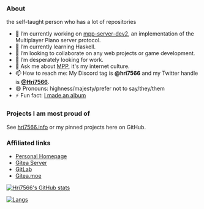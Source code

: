 ### About

the self-taught person who has a lot of repositories

- 🔭 I’m currently working on [mpp-server-dev2](https://git.hri7566.info/Hri7566/mpp-server-dev2), an implementation of the Multiplayer Piano server protocol.
- 🌱 I’m currently learning Haskell.
- 👯 I’m looking to collaborate on any web projects or game development.
- 🤔 I’m desperately looking for work.
- 💬 Ask me about [MPP](https://multiplayerpiano.net), it's my internet culture.
- 📫 How to reach me: My Discord tag is **@hri7566** and my Twitter handle is **[@Hri7566](https://twitter.com/hri7566)**.
- 😄 Pronouns: highness/majesty/prefer not to say/they/them
- ⚡ Fun fact: [I made an album](https://www.youtube.com/watch?v=s7UQpu23y8s)

### Projects I am most proud of

See [hri7566.info](https://hri7566.info) or my pinned projects here on GitHub.

### Affiliated links

- [Personal Homepage](https://hri7566.info)
- [Gitea Server](https://git.hri7566.info)
- [GitLab](https://gitlab.com/hri7566)
- [Gitea.moe](https://gitea.moe/Hri7566)

<!--
**Hri7566/Hri7566** is a ✨ _special_ ✨ repository because its `README.md` (this file) appears on your GitHub profile.

Here are some ideas to get you started:

- 🔭 I’m currently working on ...
- 🌱 I’m currently learning ...
- 👯 I’m looking to collaborate on ...
- 🤔 I’m looking for help with ...
- 💬 Ask me about ...
- 📫 How to reach me: ...
- 😄 Pronouns: ...
- ⚡ Fun fact: ...
-->

[![Hri7566's GitHub stats](https://github-readme-stats.vercel.app/api?username=hri7566&show_icons=true&theme=dark)](https://metrics.lecoq.io/Hri7566?template=classic)

[![Langs](https://github-readme-stats.vercel.app/api/top-langs/?username=Hri7566&layout=compact&theme=dark)](https://metrics.lecoq.io/Hri7566?template=classic)
